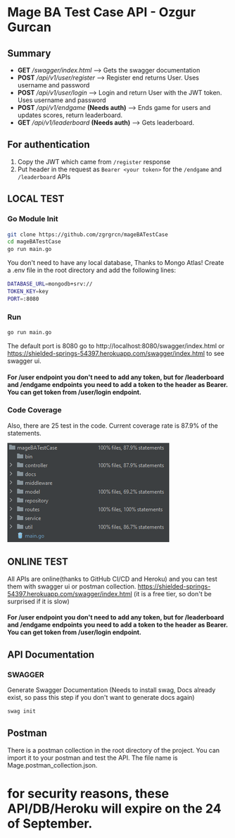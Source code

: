 # Mage BA Test Case API - Ozgur Gurcan
## Summary
- **GET**    _/swagger/index.html_                    --> Gets the swagger documentation
- **POST**   _/api/v1/user/register_                --> Register end returns User. Uses username and password
- **POST**   _/api/v1/user/login_                   --> Login and return User with the JWT token. Uses username and password
- **POST**   _/api/v1/endgame_      **(Needs auth)**  --> Ends game for users and updates scores, return leaderboard.
- **GET**    _/api/v1/leaderboard_  **(Needs auth)**  --> Gets leaderboard.

## For authentication
1. Copy the JWT which came from `/register` response
2. Put header in the request as `Bearer <your token>` for the `/endgame` and `/leaderboard` APIs


## LOCAL TEST

### Go Module Init
```bash
git clone https://github.com/zgrgrcn/mageBATestCase
cd mageBATestCase
go run main.go
```
You don't need to have any local database, Thanks to Mongo Atlas! Create a .env file in the root directory and add the following lines:
```bash
DATABASE_URL=mongodb+srv://
TOKEN_KEY=key
PORT=:8080
```

### Run
```bash
go run main.go
```
The default port is 8080 go to http://localhost:8080/swagger/index.html or https://shielded-springs-54397.herokuapp.com/swagger/index.html to see swagger ui.
#### For /user endpoint you don't need to add any token, but for /leaderboard and /endgame endpoints you need to add a token to the header as Bearer. You can get token from /user/login endpoint.

### Code Coverage
Also, there are 25 test in the code. Current coverage rate is 87.9% of the statements.

![Code Coverage Image](images/code%20coverage.png)


## ONLINE TEST
All APIs  are online(thanks to GitHub CI/CD and Heroku) and you can test them with swagger ui or postman collection.
https://shielded-springs-54397.herokuapp.com/swagger/index.html (it is a free tier, so don't be surprised if it is slow)
#### For /user endpoint you don't need to add any token, but for /leaderboard and /endgame endpoints you need to add a token to the header as Bearer. You can get token from /user/login endpoint.



## API Documentation
### SWAGGER
Generate Swagger Documentation 
(Needs to install swag, Docs already exist, so pass this step if you don't want to generate docs again)
```bash
swag init
```
## Postman
There is a postman collection in the root directory of the project. You can import it to your postman and test the API.
The file name is Mage.postman_collection.json.

# for security reasons, these API/DB/Heroku  will expire on the 24 of September.

